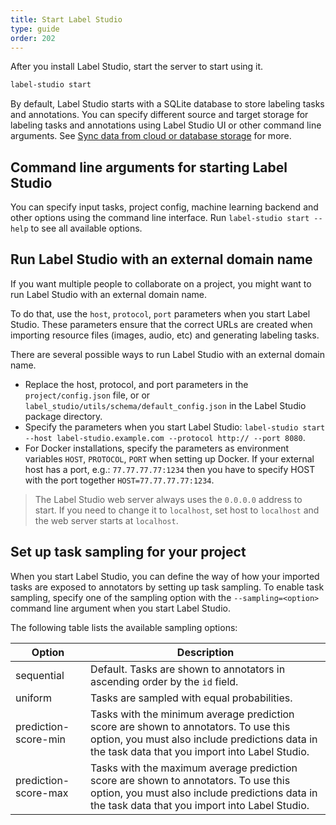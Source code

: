 ```yaml
---
title: Start Label Studio
type: guide
order: 202
---
```


After you install Label Studio, start the server to start using it. 

```bash
label-studio start
```

By default, Label Studio starts with a SQLite database to store labeling tasks and annotations. You can specify different source and target storage for labeling tasks and annotations using Label Studio UI or other command line arguments. See [Sync data from cloud or database storage](storage.html) for more.


## Command line arguments for starting Label Studio

You can specify input tasks, project config, machine learning backend and other options using the command line interface. Run `label-studio start --help` to see all available options.


## Run Label Studio with an external domain name

If you want multiple people to collaborate on a project, you might want to run Label Studio with an external domain name. 

To do that, use the `host`, `protocol`, `port` parameters when you start Label Studio. These parameters ensure that the correct URLs are created when importing resource files (images, audio, etc) and generating labeling tasks.   

There are several possible ways to run Label Studio with an external domain name.
 
- Replace the host, protocol, and port parameters in the `project/config.json` file, or or `label_studio/utils/schema/default_config.json` in the Label Studio package directory.
- Specify the parameters when you start Label Studio: `label-studio start --host label-studio.example.com --protocol http:// --port 8080`.
- For Docker installations, specify the parameters as environment variables `HOST`, `PROTOCOL`, `PORT` when setting up Docker. If your external host has a port, e.g.: `77.77.77.77:1234` then you have to specify HOST with the port together `HOST=77.77.77.77:1234`. 

> The Label Studio web server always uses the `0.0.0.0` address to start. If you need to change it to `localhost`, set host to `localhost` and the web server starts at `localhost`.  


## Set up task sampling for your project 

When you start Label Studio, you can define the way of how your imported tasks are exposed to annotators by setting up task sampling. To enable task sampling, specify one of the sampling option with the `--sampling=<option>` command line argument when you start Label Studio. 

The following table lists the available sampling options: 

| Option | Description |
| --- | --- | 
| sequential | Default. Tasks are shown to annotators in ascending order by the `id` field. |
| uniform | Tasks are sampled with equal probabilities. |
| prediction-score-min | Tasks with the minimum average prediction score are shown to annotators. To use this option, you must also include predictions data in the task data that you import into Label Studio. |
| prediction-score-max | Tasks with the maximum average prediction score are shown to annotators. To use this option, you must also include predictions data in the task data that you import into Label Studio. |

